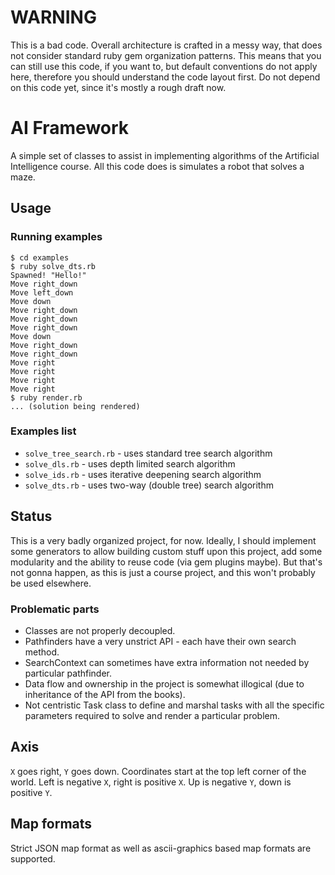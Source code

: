 # WARNING

This is a bad code. Overall architecture is crafted in a messy way, that does not consider standard ruby gem organization patterns.
This means that you can still use this code, if you want to, but default conventions do not apply here, therefore you should understand the code layout first.
Do not depend on this code yet, since it's mostly a rough draft now.

# AI Framework

A simple set of classes to assist in implementing algorithms of the Artificial Intelligence course.
All this code does is simulates a robot that solves a maze.

## Usage

### Running examples

```
$ cd examples
$ ruby solve_dts.rb
Spawned! "Hello!"
Move right_down
Move left_down
Move down
Move right_down
Move right_down
Move right_down
Move down
Move right_down
Move right_down
Move right
Move right
Move right
Move right
$ ruby render.rb
... (solution being rendered)
```

### Examples list

- `solve_tree_search.rb` - uses standard tree search algorithm
- `solve_dls.rb` - uses depth limited search algorithm
- `solve_ids.rb` - uses iterative deepening search algorithm
- `solve_dts.rb` - uses two-way (double tree) search algorithm

## Status

This is a very badly organized project, for now.
Ideally, I should implement some generators to allow building custom stuff upon this project, add some modularity and the ability to reuse code (via gem plugins maybe).
But that's not gonna happen, as this is just a course project, and this won't probably be used elsewhere.

### Problematic parts

- Classes are not properly decoupled.
- Pathfinders have a very unstrict API - each have their own search method.
- SearchContext can sometimes have extra information not needed by particular pathfinder.
- Data flow and ownership in the project is somewhat illogical (due to inheritance of the API from the books).
- Not centristic Task class to define and marshal tasks with all the specific parameters required to solve and render a particular problem.

## Axis

`X` goes right, `Y` goes down. Coordinates start at the top left corner of the world.
Left is negative `X`, right is positive `X`. Up is negative `Y`, down is positive `Y`.

## Map formats

Strict JSON map format as well as ascii-graphics based map formats are supported.
